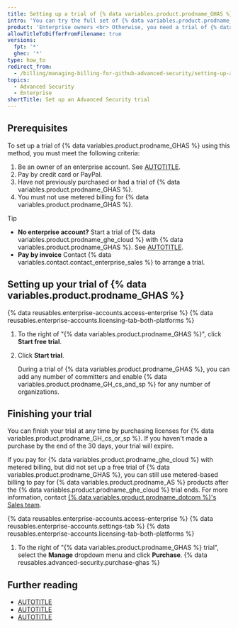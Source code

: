 ```yaml
---
title: Setting up a trial of {% data variables.product.prodname_GHAS %}
intro: 'You can try the full set of {% data variables.product.prodname_GHAS %} features for free.'
product: 'Enterprise owners <br> Otherwise, you need a trial of {% data variables.product.prodname_ghe_cloud %} with {% data variables.product.prodname_GHAS %}. See [AUTOTITLE](/enterprise-cloud@latest/admin/overview/setting-up-a-trial-of-github-enterprise-cloud) in the {% data variables.product.prodname_ghe_cloud %} docs.'
allowTitleToDifferFromFilename: true
versions:
  fpt: '*'
  ghec: '*'
type: how_to
redirect_from:
  - /billing/managing-billing-for-github-advanced-security/setting-up-a-trial-of-github-advanced-security
topics:
  - Advanced Security
  - Enterprise
shortTitle: Set up an Advanced Security trial
---
```


## Prerequisites

To set up a trial of {% data variables.product.prodname_GHAS %} using this method, you must meet the following criteria:

1. Be an owner of an enterprise account. See [AUTOTITLE](/enterprise-cloud@latest/admin/overview/about-enterprise-accounts).
1. Pay by credit card or PayPal.
1. Have not previously purchased or had a trial of {% data variables.product.prodname_GHAS %}.
1. You must not use metered billing for {% data variables.product.prodname_GHAS %}.

> [!TIP]
> * **No enterprise account?** Start a trial of {% data variables.product.prodname_ghe_cloud %} with {% data variables.product.prodname_GHAS %}. See [AUTOTITLE](/enterprise-cloud@latest/admin/overview/setting-up-a-trial-of-github-enterprise-cloud).
> * **Pay by invoice** Contact {% data variables.contact.contact_enterprise_sales %} to arrange a trial.

## Setting up your trial of {% data variables.product.prodname_GHAS %}

{% data reusables.enterprise-accounts.access-enterprise %}
{% data reusables.enterprise-accounts.licensing-tab-both-platforms %}
1. To the right of "{% data variables.product.prodname_GHAS %}", click **Start free trial**.
1. Click **Start trial**.

   During a trial of {% data variables.product.prodname_GHAS %}, you can add any number of committers and enable {% data variables.product.prodname_GH_cs_and_sp %} for any number of organizations.

## Finishing your trial

You can finish your trial at any time by purchasing licenses for {% data variables.product.prodname_GH_cs_or_sp %}. If you haven't made a purchase by the end of the 30 days, your trial will expire.

If you pay for {% data variables.product.prodname_ghe_cloud %} with metered billing, but did not set up a free trial of {% data variables.product.prodname_GHAS %}, you can still use metered-based billing to pay for {% data variables.product.prodname_AS %} products after the {% data variables.product.prodname_ghe_cloud %} trial ends. For more information, contact [{% data variables.product.prodname_dotcom %}'s Sales team](https://enterprise.github.com/contact).

{% data reusables.enterprise-accounts.access-enterprise %}
{% data reusables.enterprise-accounts.settings-tab %}
{% data reusables.enterprise-accounts.licensing-tab-both-platforms %}
1. To the right of "{% data variables.product.prodname_GHAS %} trial", select the **Manage** dropdown menu and click **Purchase**.
{% data reusables.advanced-security.purchase-ghas %}

## Further reading

* [AUTOTITLE](/get-started/learning-about-github/about-github-advanced-security)
* [AUTOTITLE](/code-security/securing-your-organization/introduction-to-securing-your-organization-at-scale/about-enabling-security-features-at-scale)
* [AUTOTITLE](/code-security/adopting-github-advanced-security-at-scale)
